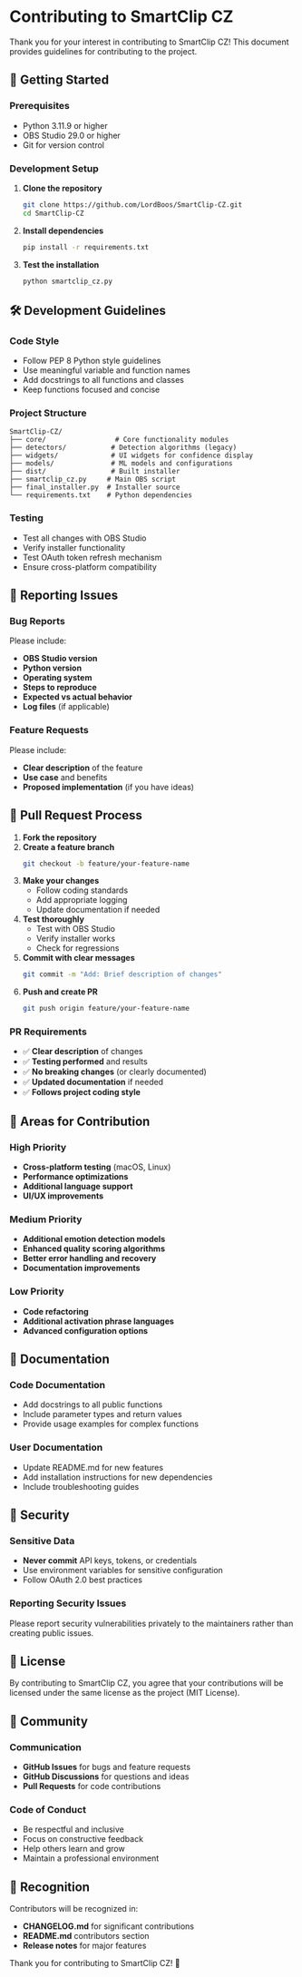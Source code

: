 # Contributing to SmartClip CZ

Thank you for your interest in contributing to SmartClip CZ! This document provides guidelines for contributing to the project.

## 🚀 Getting Started

### Prerequisites
- Python 3.11.9 or higher
- OBS Studio 29.0 or higher
- Git for version control

### Development Setup
1. **Clone the repository**
   ```bash
   git clone https://github.com/LordBoos/SmartClip-CZ.git
   cd SmartClip-CZ
   ```

2. **Install dependencies**
   ```bash
   pip install -r requirements.txt
   ```

3. **Test the installation**
   ```bash
   python smartclip_cz.py
   ```

## 🛠️ Development Guidelines

### Code Style
- Follow PEP 8 Python style guidelines
- Use meaningful variable and function names
- Add docstrings to all functions and classes
- Keep functions focused and concise

### Project Structure
```
SmartClip-CZ/
├── core/                 # Core functionality modules
├── detectors/           # Detection algorithms (legacy)
├── widgets/             # UI widgets for confidence display
├── models/              # ML models and configurations
├── dist/                # Built installer
├── smartclip_cz.py     # Main OBS script
├── final_installer.py  # Installer source
└── requirements.txt    # Python dependencies
```

### Testing
- Test all changes with OBS Studio
- Verify installer functionality
- Test OAuth token refresh mechanism
- Ensure cross-platform compatibility

## 🐛 Reporting Issues

### Bug Reports
Please include:
- **OBS Studio version**
- **Python version**
- **Operating system**
- **Steps to reproduce**
- **Expected vs actual behavior**
- **Log files** (if applicable)

### Feature Requests
Please include:
- **Clear description** of the feature
- **Use case** and benefits
- **Proposed implementation** (if you have ideas)

## 🔧 Pull Request Process

1. **Fork the repository**
2. **Create a feature branch**
   ```bash
   git checkout -b feature/your-feature-name
   ```
3. **Make your changes**
   - Follow coding standards
   - Add appropriate logging
   - Update documentation if needed
4. **Test thoroughly**
   - Test with OBS Studio
   - Verify installer works
   - Check for regressions
5. **Commit with clear messages**
   ```bash
   git commit -m "Add: Brief description of changes"
   ```
6. **Push and create PR**
   ```bash
   git push origin feature/your-feature-name
   ```

### PR Requirements
- ✅ **Clear description** of changes
- ✅ **Testing performed** and results
- ✅ **No breaking changes** (or clearly documented)
- ✅ **Updated documentation** if needed
- ✅ **Follows project coding style**

## 🎯 Areas for Contribution

### High Priority
- **Cross-platform testing** (macOS, Linux)
- **Performance optimizations**
- **Additional language support**
- **UI/UX improvements**

### Medium Priority
- **Additional emotion detection models**
- **Enhanced quality scoring algorithms**
- **Better error handling and recovery**
- **Documentation improvements**

### Low Priority
- **Code refactoring**
- **Additional activation phrase languages**
- **Advanced configuration options**

## 📝 Documentation

### Code Documentation
- Add docstrings to all public functions
- Include parameter types and return values
- Provide usage examples for complex functions

### User Documentation
- Update README.md for new features
- Add installation instructions for new dependencies
- Include troubleshooting guides

## 🔐 Security

### Sensitive Data
- **Never commit** API keys, tokens, or credentials
- Use environment variables for sensitive configuration
- Follow OAuth 2.0 best practices

### Reporting Security Issues
Please report security vulnerabilities privately to the maintainers rather than creating public issues.

## 📄 License

By contributing to SmartClip CZ, you agree that your contributions will be licensed under the same license as the project (MIT License).

## 🤝 Community

### Communication
- **GitHub Issues** for bugs and feature requests
- **GitHub Discussions** for questions and ideas
- **Pull Requests** for code contributions

### Code of Conduct
- Be respectful and inclusive
- Focus on constructive feedback
- Help others learn and grow
- Maintain a professional environment

## 🙏 Recognition

Contributors will be recognized in:
- **CHANGELOG.md** for significant contributions
- **README.md** contributors section
- **Release notes** for major features

Thank you for contributing to SmartClip CZ! 🎉
